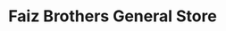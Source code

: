 ---
title: "Faiz Brothers General Store"
url: /karachi/faiz-brothers-general-store/
shop: supermarket
---